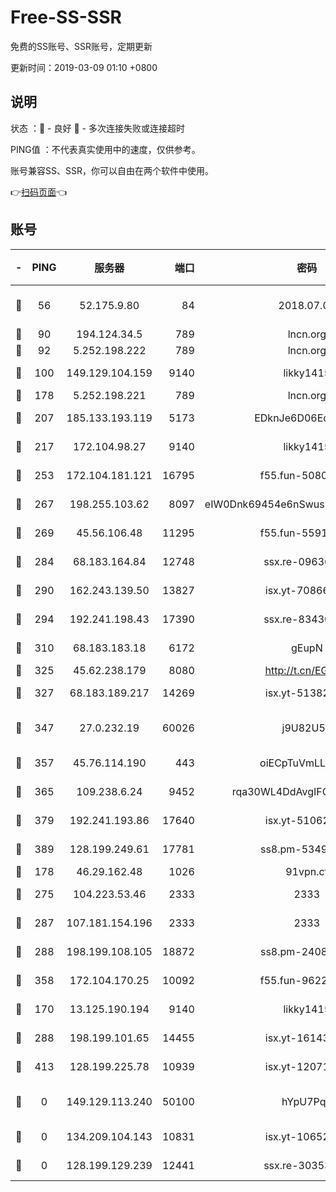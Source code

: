 # Free-SS-SSR

免费的SS账号、SSR账号，定期更新

更新时间：2019-03-09 01:10 +0800

## 说明

状态     ：🙂 - 良好 🙁 - 多次连接失败或连接超时

PING值   ：不代表真实使用中的速度，仅供参考。

账号兼容SS、SSR，你可以自由在两个软件中使用。

👉[扫码页面](https://liesauer.github.io/Free-SS-SSR/)👈

## 账号

|-|PING|服务器|端口|密码|加密方式|区域|
|:----:|:----:|:-----:|-----:|:----:|:----:|:----:|
|🙂|56|52.175.9.80|84|2018.07.07|chacha20-ietf-poly1305|HK|
|🙂|90|194.124.34.5|789|lncn.org|rc4|JP|
|🙂|92|5.252.198.222|789|lncn.org|rc4|JP|
|🙂|100|149.129.104.159|9140|likky1415|aes-256-cfb|CN|
|🙂|178|5.252.198.221|789|lncn.org|rc4|JP|
|🙂|207|185.133.193.119|5173|EDknJe6D06EoWDaw|aes-256-cfb|US|
|🙂|217|172.104.98.27|9140|likky1415|aes-256-cfb|JP|
|🙂|253|172.104.181.121|16795|f55.fun-50803874|aes-256-cfb|SG|
|🙂|267|198.255.103.62|8097|eIW0Dnk69454e6nSwuspv9DmS201tQ0D|aes-256-cfb|US|
|🙂|269|45.56.106.48|11295|f55.fun-55916918|aes-256-cfb|US|
|🙂|284|68.183.164.84|12748|ssx.re-09636957|aes-256-cfb|US|
|🙂|290|162.243.139.50|13827|isx.yt-70866658|aes-256-cfb|US|
|🙂|294|192.241.198.43|17390|ssx.re-83430216|aes-256-cfb|US|
|🙂|310|68.183.183.18|6172|gEupN|aes-256-cfb|SG|
|🙂|325|45.62.238.179|8080|http://t.cn/EGJIyrl|rc4-md5|CA|
|🙂|327|68.183.189.217|14269|isx.yt-51382941|aes-256-cfb|SG|
|🙂|347|27.0.232.19|60026|j9U82U53|xchacha20-ietf-poly1305|HK|
|🙂|357|45.76.114.190|443|oiECpTuVmLLxk4Ts|aes-256-cfb|AU|
|🙂|365|109.238.6.24|9452|rqa30WL4DdAvgIFG6Fs3znzTa|aes-256-cfb|FR|
|🙂|379|192.241.193.86|17640|isx.yt-51062098|aes-256-cfb|US|
|🙂|389|128.199.249.61|17781|ss8.pm-53490777|aes-256-cfb|SG|
|🙂|178|46.29.162.48|1026|91vpn.cf|rc4-md5|RU|
|🙂|275|104.223.53.46|2333|2333|aes-256-cfb|US|
|🙂|287|107.181.154.196|2333|2333|aes-256-cfb|US|
|🙂|288|198.199.108.105|18872|ss8.pm-24089859|aes-256-cfb|US|
|🙂|358|172.104.170.25|10092|f55.fun-96225402|aes-256-cfb|SG|
|🙁|170|13.125.190.194|9140|likky1415|aes-256-cfb|KR|
|🙁|288|198.199.101.65|14455|isx.yt-16143744|aes-256-cfb|US|
|🙁|413|128.199.225.78|10939|isx.yt-12071162|aes-256-cfb|SG|
|🙁|0|149.129.113.240|50100|hYpU7PqP|chacha20-ietf-poly1305|CN|
|🙁|0|134.209.104.143|10831|isx.yt-10652136|aes-256-cfb|SG|
|🙁|0|128.199.129.239|12441|ssx.re-30353118|aes-256-cfb|SG|
